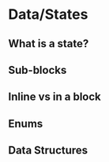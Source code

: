 # Data/States

## What is a state?

## Sub-blocks

## Inline vs in a block

## Enums

## Data Structures